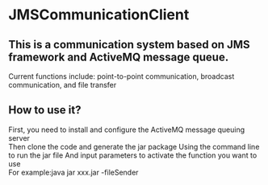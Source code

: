# JMSCommunicationClient

## This is a communication system based on JMS framework and ActiveMQ message queue.

Current functions include: point-to-point communication, broadcast communication, and file transfer

## How to use it?
First, you need to install and configure the ActiveMQ message queuing server  
Then clone the code and generate the jar package
Using the command line to run the jar file And input parameters to activate the function you want to use  
For example:java jar xxx.jar -fileSender
